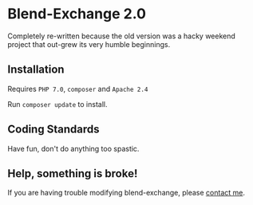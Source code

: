 # Blend-Exchange 2.0

Completely re-written because the old version was a hacky weekend project that out-grew its very humble beginnings.

## Installation

Requires `PHP 7.0`, `composer` and `Apache 2.4`

Run `composer update` to install. 

## Coding Standards

Have fun, don't do anything too spastic.

## Help, something is broke!

If you are having trouble modifying blend-exchange, please <a href='http://giantcowfilms.com/contact'>contact me</a>. 